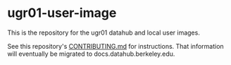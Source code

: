 # ugr01-user-image

This is the repository for the ugr01 datahub and local user images.

See this repository's [CONTRIBUTING.md](https://github.com/berkeley-dsep-infra/ugr01-user-image/blob/main/CONTRIBUTING.md) for instructions. That information will eventually be migrated to docs.datahub.berkeley.edu.
